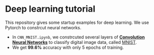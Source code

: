 # Deep learning tutorial
This repository gives some startup examples for deep learning. We use Pytorch to constrcut neural networks.

- In `CNN_MNIST.ipynb`, we constrcuted several layers of [**Convolution Neural Networks**](https://en.wikipedia.org/wiki/Convolutional_neural_network) to classify digital image data, called [MNIST](http://yann.lecun.com/exdb/mnist/).
- We get **99.6%** accuracy with only 5 epochs of training.

